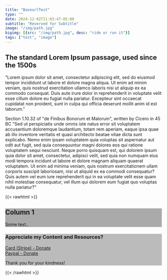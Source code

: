 ```yaml
---
title: "BaseurlTest"
type: ""
date: 2024-12-02T11:03:47-05:00
subtitle: "Reserved for Subtitle"
image: "/img/path.jpg"
bigimg: [{src: "/img/path.jpg", desc: "ride or run it"}]
tags: ["test", "image"]
---
```

## The standard Lorem Ipsum passage, used since the 1500s
"Lorem ipsum dolor sit amet, consectetur adipiscing elit, sed do eiusmod tempor incididunt ut labore et dolore magna aliqua. Ut enim ad minim veniam, quis nostrud exercitation ullamco laboris nisi ut aliquip ex ea commodo consequat. Duis aute irure dolor in reprehenderit in voluptate velit esse cillum dolore eu fugiat nulla pariatur. Excepteur sint occaecat cupidatat non proident, sunt in culpa qui officia deserunt mollit anim id est laborum."

Section 1.10.32 of "de Finibus Bonorum et Malorum", written by Cicero in 45 BC
"Sed ut perspiciatis unde omnis iste natus error sit voluptatem accusantium doloremque laudantium, totam rem aperiam, eaque ipsa quae ab illo inventore veritatis et quasi architecto beatae vitae dicta sunt explicabo. Nemo enim ipsam voluptatem quia voluptas sit aspernatur aut odit aut fugit, sed quia consequuntur magni dolores eos qui ratione voluptatem sequi nesciunt. Neque porro quisquam est, qui dolorem ipsum quia dolor sit amet, consectetur, adipisci velit, sed quia non numquam eius modi tempora incidunt ut labore et dolore magnam aliquam quaerat voluptatem. Ut enim ad minima veniam, quis nostrum exercitationem ullam corporis suscipit laboriosam, nisi ut aliquid ex ea commodi consequatur? Quis autem vel eum iure reprehenderit qui in ea voluptate velit esse quam nihil molestiae consequatur, vel illum qui dolorem eum fugiat quo voluptas nulla pariatur?"

{{< rawhtml >}}
<div class="tipjar_row">
  <div class="tipjar_column" style="background-color:#aaa;">
    <h2>Column 1</h2>
    <p>Some text..</p>
  </div>
  
  <div class="tipjar_column" style="background-color:#bbb;">
    <h3><i class="fa-solid fa-circle-dollar-to-slot"></i> Appreciate my Content and Resources?</h3>
	<p></p>
<p style="text-align:center"><stripe-buy-button
  buy-button-id="buy_btn_1QXS39IIBudkmGlPiOu56PAw"
  publishable-key="pk_test_51NP4sUIIBudkmGlPvIafntOZzlbARCFtLCB6s7bTZzj57XLIqrq80vsozF45lVXUL4NR9mpptYvzPr6rVNaPbcVH00VdmLrNSg"
>
</stripe-buy-button></p>


<div id="donate_paypal_wrap">
<div id="donate_paypal">
<a href="https://donate.stripe.com/test_dR6dRbavEgrf8k8146"   class="button_paypal" target="_blank"  >Card (Stripe) - Donate</a></div>
</div>


<div id="donate_paypal_wrap">

<div id="donate_paypal">
<a href="https://www.paypal.com/donate/?hosted_button_id=P6DVN8MZR6C8W"   class="button_paypal" target="_blank" >Paypal - Donate</a></div>

</div>
<p>Thank you for your kindness! </p>
  </div> <!--END BUTTON-->
<script async
  src="https://js.stripe.com/v3/buy-button.js">
</script>
</div> <!--END TIPJAR SECTION -->
{{< /rawhtml >}}